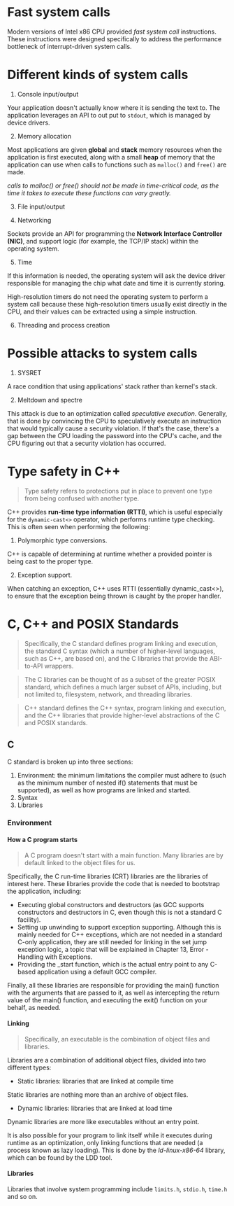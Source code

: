 # Fast system calls
Modern versions of Intel x86 CPU provided *fast system call* instructions. These instructions were designed specifically to address the performance bottleneck of interrupt-driven system calls.

# Different kinds of system calls
1. Console input/output

Your application doesn't actually know where it is sending the text to. The application leverages an API to out put to `stdout`, which is managed by device drivers.

2. Memory allocation

Most applications are given **global** and **stack** memory resources when the application is first executed, along with a small **heap** of memory that the application can use when calls to functions such as `malloc()` and `free()` are made.

*calls to malloc() or free() should not be made in time-critical code, as the time it takes to execute these functions can vary greatly.*

3. File input/output

4. Networking

Sockets provide an API for programming the **Network Interface Controller (NIC)**, and support logic (for example, the TCP/IP stack) within the operating system.

5. Time

If this information is needed, the operating system will ask the device driver responsible for managing the chip what date and time it is currently storing.

High-resolution timers do not need the operating system to perform a system call because these high-resolution timers usually exist directly in the CPU, and their values can be extracted using a simple instruction.

6. Threading and process creation 

# Possible attacks to system calls

1. SYSRET

A race condition that using applications' stack rather than kernel's stack.

2. Meltdown and spectre

This attack is due to an optimization called *speculative execution*. Generally, that is done by convincing the CPU to speculatively execute an instruction that would typically cause a security violation. If that's the case, there's a gap between the CPU loading the password into the CPU's cache, and the CPU figuring out that a security violation has occurred.

# Type safety in C++

>Type safety refers to protections put in place to prevent one type from being confused with another type.

C++ provides **run-time type information (RTTI)**, which is useful especially for the `dynamic-cast<>` operator, which performs runtime type checking. This is often seen when performing the following:

1. Polymorphic type conversions.

C++ is capable of determining at runtime whether a provided pointer is being cast to the proper type.

2. Exception support.

When catching an exception, C++ uses RTTI (essentially dynamic_cast<>), to ensure that the exception being thrown is caught by the proper handler. 

# C, C++ and POSIX Standards

>Specifically, the C standard defines program linking and execution, the standard C syntax (which a number of higher-level languages, such as C++, are based on), and the C libraries that provide the ABI-to-API wrappers.

>The C libraries can be thought of as a subset of the greater POSIX standard, which defines a much larger subset of APIs, including, but not limited to, filesystem, network, and threading libraries.

>C++ standard defines the C++ syntax, program linking and execution, and the C++ libraries that provide higher-level abstractions of the C and POSIX standards.

## C
C standard is broken up into three sections:
1. Environment:  the minimum limitations the compiler must adhere to (such as the minimum number of nested if() statements that must be supported), as well as how programs are linked and started.
2. Syntax
3. Libraries

### Environment
#### How a C program starts

>A C program doesn't start with a main function. Many libraries are by default linked to the object files for us. 

Specifically, the C run-time libraries (CRT) libraries are the libraries of interest here. These libraries provide the code that is needed to bootstrap the application, including:

- Executing global constructors and destructors (as GCC supports constructors and destructors in C, even though this is not a standard C facility).
- Setting up unwinding to support exception supporting. Although this is mainly needed for C++ exceptions, which are not needed in a standard C-only application, they are still needed for linking in the set jump exception logic, a topic that will be explained in Chapter 13, Error - Handling with Exceptions. 
- Providing the _start function, which is the actual entry point to any C-based application using a default GCC compiler.


Finally, all these libraries are responsible for providing the main() function with the arguments that are passed to it, as well as intercepting the return value of the main() function, and executing the exit() function on your behalf, as needed.

#### Linking

>Specifically, an executable is the combination of object files and libraries.

Libraries are a combination of additional object files, divided into two different types:

- Static libraries: libraries that are linked at compile time

Static libraries are nothing more than an archive of object files. 

- Dynamic libraries: libraries that are linked at load time

Dynamic libraries are more like executables without an entry point.

It is also possible for your program to link itself while it executes during runtime as an optimization, only linking functions that are needed (a process known as lazy loading). This is done by the *ld-linux-x86-64* library, which can be found by the LDD tool.

#### Libraries

Libraries that involve system programming include `limits.h`, `stdio.h`, `time.h` and so on.
